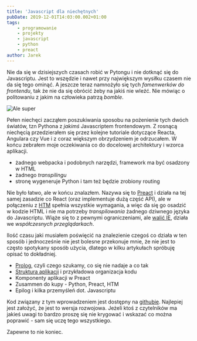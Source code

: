 ```yaml
---
title: 'Javascript dla niechętnych'
pubDate: 2019-12-01T14:03:00.002+01:00
tags:
    - programowanie
    - projekty
    - javascript
    - python
    - preact
author: Jarek
---
```


Nie da się w dzisiejszych czasach robić w Pytongu i nie dotknąć się do Javascriptu. Jest to wszędzie i nawet przy największym wysiłku czasem nie da się tego ominąć. A jeszcze teraz namnożyło się tych _famenwerków do frontendu_, tak że nie da się obrócić żeby na jakiś nie wleźć. Nie mówiąc o politowaniu z jakim na człowieka patrzą _bomble_.

![Ale super](https://1.bp.blogspot.com/-SpZJNx6kzzU/XeOe549_lHI/AAAAAAAAHHI/Lt8IXqKnve0UR5xB9X5jLqNfZkddhXScQCKgBGAsYHg/s800/IMG_0229.JPG)

Pełen niechęci zacząłem poszukiwania sposobu na pożenienie tych dwóch światów, tzn Pythona z _jakimś_ Javascriptem frontendowym. Z rosnącą niechęcią przedzierałem się przez kolejne tutoriale dotyczące Reacta, Angulara czy Vue i z coraz większym obrzydzeniem je odrzucałem. W końcu zebrałem moje oczekiwania co do docelowej architektury i wzorca aplikacji.

-   żadnego webpacka i podobnych narzędzi, framework ma być osadzony w HTML
-   żadnego _transpilingu_
-   stronę wygeneruje Python i tam też będzie zrobiony routing

Nie było łatwo, ale w końcu znalazłem. Nazywa się to [Preact](https://preactjs.com/) i działa na tej samej zasadzie co React (oraz implementuje dużą część API), ale w połączeniu z [HTM](https://github.com/developit/htm) spełnia wszystkie wymagania, a więc da się go osadzić w kodzie HTML i nie ma potrzeby _transpilowania_ żadnego dziwnego języka do Javascriptu. Wiąże się to z pewnymi ograniczeniami, ale [walić IE](https://caniuse.com/#feat=es6-module), działa we _współczesnych przeglądarkach_.

Ilość czasu jaki musiałem poświęcić na znalezienie czegoś co działa w ten sposób i jednocześnie nie jest bolesne przekonuje mnie, że nie jest to często spotykany sposób użycia, dlatego w kilku artykułach spróbuję opisać to dokładniej.

-   [Prolog](/python-preact-htm-prolog/), czyli czego szukamy, co się nie nadaje a co tak
-   [Struktura aplikacji](/preact-python-htm-struktura-aplikacji/) i przykładowa organizacja kodu
-   Komponenty aplikacji w Preact
-   Zusammen do kupy - Python, Preact, HTM
-   Epilog i kilka przemyśleń dot. Javascriptu

Kod związany z tym wprowadzeniem jest dostępny na [githubie](https://github.com/zgoda/polls). Najlepiej jest założyć, że jest to wersja rozwojowa. Jeżeli ktoś z czytelników ma jakieś uwagi to bardzo proszę się nie krygować i wskazać co można poprawić - sam się uczę tego wszystkiego.

Zapewne to nie koniec.
